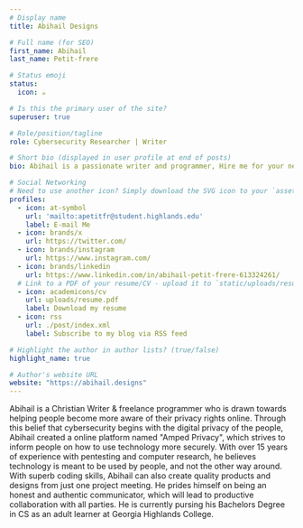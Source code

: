 ```yaml
---
# Display name
title: Abihail Designs

# Full name (for SEO)
first_name: Abihail
last_name: Petit-frere

# Status emoji
status:
  icon: ☕️

# Is this the primary user of the site?
superuser: true

# Role/position/tagline
role: Cybersecurity Researcher | Writer

# Short bio (displayed in user profile at end of posts)
bio: Abihail is a passionate writer and programmer, Hire me for your next project!

# Social Networking
# Need to use another icon? Simply download the SVG icon to your `assets/media/icons/` folder.
profiles:
  - icon: at-symbol
    url: 'mailto:apetitfr@student.highlands.edu'
    label: E-mail Me
  - icon: brands/x
    url: https://twitter.com/
  - icon: brands/instagram
    url: https://www.instagram.com/
  - icon: brands/linkedin
    url: https://www.linkedin.com/in/abihail-petit-frere-613324261/
  # Link to a PDF of your resume/CV - upload it to `static/uploads/resume.pdf`
  - icon: academicons/cv
    url: uploads/resume.pdf
    label: Download my resume
  - icon: rss
    url: ./post/index.xml
    label: Subscribe to my blog via RSS feed

# Highlight the author in author lists? (true/false)
highlight_name: true

# Author's website URL
website: "https://abihail.designs"
---
```


Abihail is a Christian Writer & freelance programmer who is drawn towards helping people become more aware of their privacy rights online. Through this belief that cybersecurity begins with the  digital privacy of the people, Abihail created a online platform named "Amped Privacy", which strives to inform people on how to use technology more securely. With over 15 years of experience with pentesting and computer research, he believes technology is meant to be used by people, and not the other way around. With superb coding skills, Abihail can also create quality products and designs from just one project meeting. He prides himself on being an honest and authentic communicator, which will lead to productive collaboration with all parties. He is currently pursing his Bachelors Degree in CS as an adult learner at Georgia Highlands College.
